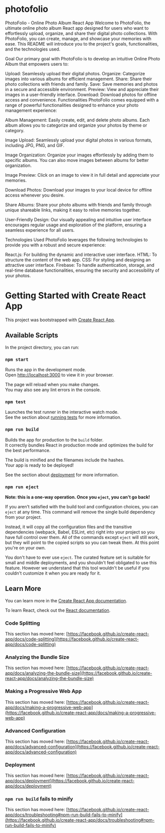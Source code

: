 # photofolio
PhotoFolio - Online Photo Album React App
Welcome to PhotoFolio, the ultimate online photo album React app designed for users who want to effortlessly upload, organize, and share their digital photo collections. With PhotoFolio, you can create, manage, and showcase your memories with ease. This README will introduce you to the project's goals, functionalities, and the technologies used.

Goal
Our primary goal with PhotoFolio is to develop an intuitive Online Photo Album that empowers users to:

Upload: Seamlessly upload their digital photos.
Organize: Categorize images into various albums for efficient management.
Share: Share their photo collections with friends and family.
Save: Save memories and photos in a secure and accessible environment.
Preview: View and appreciate their images in a user-friendly interface.
Download: Download photos for offline access and convenience.
Functionalities
PhotoFolio comes equipped with a range of powerful functionalities designed to enhance your photo management experience:

Album Management: Easily create, edit, and delete photo albums. Each album allows you to categorize and organize your photos by theme or category.

Image Upload: Seamlessly upload your digital photos in various formats, including JPG, PNG, and GIF.

Image Organization: Organize your images effortlessly by adding them to specific albums. You can also move images between albums for better organization.

Image Preview: Click on an image to view it in full detail and appreciate your memories.

Download Photos: Download your images to your local device for offline access whenever you desire.

Share Albums: Share your photo albums with friends and family through unique shareable links, making it easy to relive memories together.

User-Friendly Design: Our visually appealing and intuitive user interface encourages regular usage and exploration of the platform, ensuring a seamless experience for all users.

Technologies Used
PhotoFolio leverages the following technologies to provide you with a robust and secure experience:

React.js: For building the dynamic and interactive user interface.
HTML: To structure the content of the web app.
CSS: For styling and designing an attractive user interface.
Firebase: To handle authentication, storage, and real-time database functionalities, ensuring the security and accessibility of your photos.

# Getting Started with Create React App

This project was bootstrapped with [Create React App](https://github.com/facebook/create-react-app).

## Available Scripts

In the project directory, you can run:

### `npm start`

Runs the app in the development mode.\
Open [http://localhost:3000](http://localhost:3000) to view it in your browser.

The page will reload when you make changes.\
You may also see any lint errors in the console.

### `npm test`

Launches the test runner in the interactive watch mode.\
See the section about [running tests](https://facebook.github.io/create-react-app/docs/running-tests) for more information.

### `npm run build`

Builds the app for production to the `build` folder.\
It correctly bundles React in production mode and optimizes the build for the best performance.

The build is minified and the filenames include the hashes.\
Your app is ready to be deployed!

See the section about [deployment](https://facebook.github.io/create-react-app/docs/deployment) for more information.

### `npm run eject`

**Note: this is a one-way operation. Once you `eject`, you can't go back!**

If you aren't satisfied with the build tool and configuration choices, you can `eject` at any time. This command will remove the single build dependency from your project.

Instead, it will copy all the configuration files and the transitive dependencies (webpack, Babel, ESLint, etc) right into your project so you have full control over them. All of the commands except `eject` will still work, but they will point to the copied scripts so you can tweak them. At this point you're on your own.

You don't have to ever use `eject`. The curated feature set is suitable for small and middle deployments, and you shouldn't feel obligated to use this feature. However we understand that this tool wouldn't be useful if you couldn't customize it when you are ready for it.

## Learn More

You can learn more in the [Create React App documentation](https://facebook.github.io/create-react-app/docs/getting-started).

To learn React, check out the [React documentation](https://reactjs.org/).

### Code Splitting

This section has moved here: [https://facebook.github.io/create-react-app/docs/code-splitting](https://facebook.github.io/create-react-app/docs/code-splitting)

### Analyzing the Bundle Size

This section has moved here: [https://facebook.github.io/create-react-app/docs/analyzing-the-bundle-size](https://facebook.github.io/create-react-app/docs/analyzing-the-bundle-size)

### Making a Progressive Web App

This section has moved here: [https://facebook.github.io/create-react-app/docs/making-a-progressive-web-app](https://facebook.github.io/create-react-app/docs/making-a-progressive-web-app)

### Advanced Configuration

This section has moved here: [https://facebook.github.io/create-react-app/docs/advanced-configuration](https://facebook.github.io/create-react-app/docs/advanced-configuration)

### Deployment

This section has moved here: [https://facebook.github.io/create-react-app/docs/deployment](https://facebook.github.io/create-react-app/docs/deployment)

### `npm run build` fails to minify

This section has moved here: [https://facebook.github.io/create-react-app/docs/troubleshooting#npm-run-build-fails-to-minify](https://facebook.github.io/create-react-app/docs/troubleshooting#npm-run-build-fails-to-minify)
